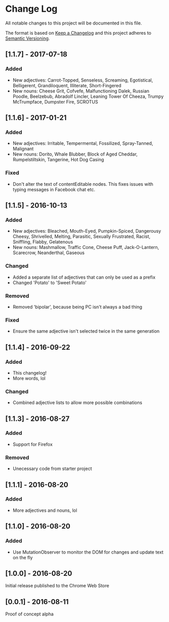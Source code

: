 # Change Log
All notable changes to this project will be documented in this file.

The format is based on [Keep a Changelog](http://keepachangelog.com/)
and this project adheres to [Semantic Versioning](http://semver.org/).

## [1.1.7] - 2017-07-18
### Added
- New adjectives: Carrot-Topped, Senseless, Screaming, Egotistical,
  Belligerent, Grandiloquent, Illiterate, Short-Fingered
- New nouns: Cheese Grit, Cofvefe, Malfunctioning Dalek, Russian Poodle,
  Beelzebub, Abradolf Lincler, Leaning Tower Of Cheeza, Trumpy McTrumpface,
  Dumpster Fire, SCROTUS

## [1.1.6] - 2017-01-21
### Added
- New adjectives: Irritable, Tempermental, Fossilized, Spray-Tanned, Malignant
- New nouns: Dorito, Whale Blubber, Block of Aged Cheddar, Rumpelstiltskin,
  Tangerine, Hot Dog Casing
### Fixed
- Don't alter the text of contentEditable nodes. This fixes issues with
  typing messages in Facebook chat etc.

## [1.1.5] - 2016-10-13
### Added
- New adjectives: Bleached, Mouth-Eyed, Pumpkin-Spiced, Dangerousy Cheesy,
  Shrivelled, Melting, Parasitic, Sexually Frustrated, Racist, Sniffling,
  Flabby, Gelatenous
- New nouns: Mashmallow, Traffic Cone, Cheese Puff, Jack-O-Lantern, Scarecrow,
  Neanderthal, Gaseous
### Changed
- Added a separate list of adjectives that can only be used as a prefix
- Changed 'Potato' to 'Sweet Potato'
### Removed
- Removed 'bipolar', because being PC isn't always a bad thing
### Fixed
- Ensure the same adjective isn't selected twice in the same generation

## [1.1.4] - 2016-09-22
### Added
- This changelog!
- More words, lol

### Changed
- Combined adjective lists to allow more possible combinations

## [1.1.3] - 2016-08-27
### Added
- Support for Firefox

### Removed
- Unecessary code from starter project

## [1.1.1] - 2016-08-20
### Added
- More adjectives and nouns, lol

## [1.1.0] - 2016-08-20
### Added
- Use MutationObserver to monitor the DOM for changes and update text on the fly

## [1.0.0] - 2016-08-20
Initial release published to the Chrome Web Store

## [0.0.1] - 2016-08-11
Proof of concept alpha
